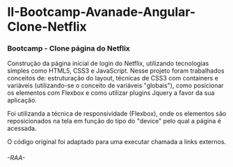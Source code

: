 # II-Bootcamp-Avanade-Angular-Clone-Netflix

### Bootcamp - Clone página do Netflix

Construção da página inicial de login do Netflix, utilizando tecnologias simples como HTML5, CSS3 e JavaScript.
Nesse projeto foram trabalhados conceitos de: estruturação do layout, técnicas de CSS3 com containers e variáveis
(utilizando-se o conceito de variáveis "globais"), como posicionar os elementos 
com Flexbox e como utilizar plugins Jquery a favor da sua aplicação.

Foi utilizanda a técnica de responsividade (Flexbox), onde os elementos são reposicionados na tela em função 
do tipo do "device" pelo qual a página é acessada.

O código original foi adaptado para uma executar chamada a links externos.

###### -RAA-
